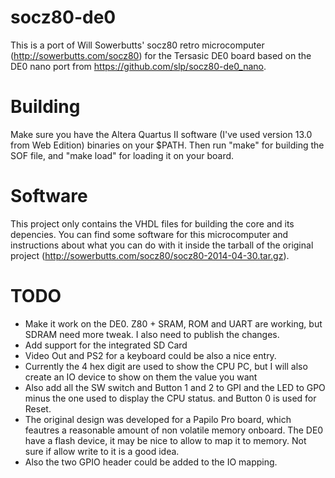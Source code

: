 socz80-de0
==========

This is a port of Will Sowerbutts' socz80 retro microcomputer (http://sowerbutts.com/socz80) for the Tersasic DE0 board based on the DE0 nano port from https://github.com/slp/socz80-de0_nano.

Building
========

Make sure you have the Altera Quartus II software (I've used version 13.0 from Web Edition) binaries on your $PATH. Then run "make" for building the SOF file, and "make load" for loading it on your board.

Software
========

This project only contains the VHDL files for building the core and its depencies. You can find some software for this microcomputer and instructions about what you can do with it inside the tarball of the original project (http://sowerbutts.com/socz80/socz80-2014-04-30.tar.gz).

TODO
====

* Make it work on the DE0. Z80 + SRAM, ROM and UART are working, but SDRAM need more tweak. I also need to publish the changes.
* Add support for the integrated SD Card
* Video Out and PS2 for a keyboard could be also a nice entry.
* Currently the 4 hex digit are used to show the CPU PC, but I will also create an IO device to show on them the value you want
* Also add all the SW switch and Button 1 and 2 to GPI and the LED to GPO minus the one used to display the CPU status. and Button 0 is used for Reset.
* The original design was developed for a Papilo Pro board, which feautres a reasonable amount of non volatile memory onboard. The DE0 have a flash device, it may be nice to allow to map it to memory. Not sure if allow write to it is a good idea.
* Also the two GPIO header could be added to the IO mapping.
